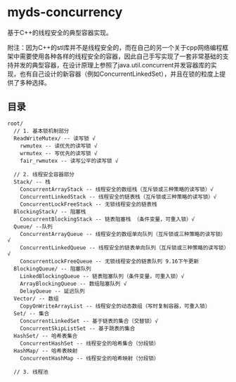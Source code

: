 # myds-concurrency

基于C++的线程安全的典型容器实现。

附注：因为C++的stl库并不是线程安全的，而在自己的另一个关于cpp网络编程框架中需要使用各种各样的线程安全的容器，因此自己手写实现了一套非常基础的支持并发的典型容器，在设计原理上参照了java.util.concurrent并发容器库的实现，也有自己设计的新容器（例如ConcurrentLinkedSet），并且在锁的粒度上提供了多种选择。

## 目录

```
root/ 
  // 1. 基本锁机制部分
  ReadWriteMutex/ -- 读写锁 √
    rwmutex -- 读优先的读写锁 √
    wrmutex -- 写优先的读写锁 √
    fair_rwmutex -- 读写公平的读写锁 √
    
  // 2. 线程安全容器部分
  Stack/ -- 栈
    ConcurrentArrayStack -- 线程安全的数组栈（互斥锁或三种策略的读写锁）√
    ConcurrentLinkedStack -- 线程安全的链表栈（互斥锁或三种策略的读写锁）√
    ConcurrentLockFreeStack -- 无锁线程安全的链表栈 
  BlockingStack/ -- 阻塞栈
    ConcurrentBlockingStack -- 链表阻塞栈 （条件变量，可重入锁）√
  Queue/ --队列
    ConcurrentArrayQueue -- 线程安全的数组单向队列（互斥锁或三种策略的读写锁）√
    ConcurrentLinkedQueue -- 线程安全的链表单向队列（互斥锁或三种策略的读写锁）√
    ConcurrentLockFreeQueue -- 无锁线程安全的链表队列 9.16下午更新
  BlockingQueue/ -- 阻塞队列
    LinkedBlockingQueue -- 链表阻塞队列（条件变量，可重入锁）√
    ArrayBlockingQueue -- 数组阻塞队列 √ 
    DelayQueue -- 延迟队列 
  Vector/ -- 数组
    CopyOnWriteArrayList -- 线程安全的动态数组（写时复制容器，可重入锁）
  Set/ -- 集合
    ConcurrentLinkedSet -- 基于链表的集合（交替锁）√
    ConcurrentSkipListSet -- 基于跳表的集合 
  HashSet/ -- 哈希表集合
    ConcurrentHashSet -- 线程安全的哈希集合（分段锁） 
  HashMap/ -- 哈希表映射
    ConcurrentHashMap -- 线程安全的哈希映射（分段锁）
    
  // 3. 线程池
 ```

